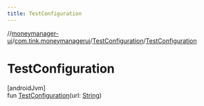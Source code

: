 ```yaml
---
title: TestConfiguration
---
```

//[moneymanager-ui](../../../index.html)/[com.tink.moneymanagerui](../index.html)/[TestConfiguration](index.html)/[TestConfiguration](-test-configuration.html)



# TestConfiguration



[androidJvm]\
fun [TestConfiguration](-test-configuration.html)(url: [String](https://kotlinlang.org/api/latest/jvm/stdlib/kotlin/-string/index.html))




